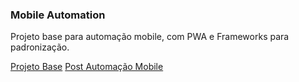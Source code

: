 ### Mobile Automation

Projeto base para automação mobile, com PWA e Frameworks para padronização.

[Projeto Base](https://github.com/clarabez/appium)
[Post Automação Mobile](https://medium.com/@lazarofsjunior/automa%C3%A7%C3%A3o-mobile-269eea55cd68)


